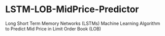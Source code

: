 # LSTM-LOB-MidPrice-Predictor
Long Short Term Memory Networks (LSTMs) Machine Learning Algorithm to Predict Mid Price in Limit Order Book (LOB)
